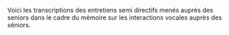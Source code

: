 Voici les transcriptions des entretiens semi directifs menés auprès des seniors dans le cadre du mémoire sur les interactions vocales auprès des séniors. 

